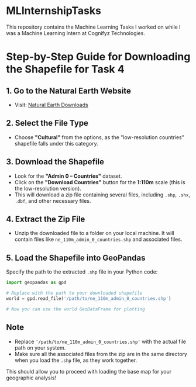 # MLInternshipTasks
This repository contains the Machine Learning Tasks I worked on while I was a Machine Learning Intern at Cognifyz Technologies.

# Step-by-Step Guide for Downloading the Shapefile for Task 4

## 1. Go to the Natural Earth Website
- Visit: [Natural Earth Downloads](https://www.naturalearthdata.com/downloads/)

## 2. Select the File Type
- Choose **"Cultural"** from the options, as the "low-resolution countries" shapefile falls under this category.

## 3. Download the Shapefile
- Look for the **"Admin 0 – Countries"** dataset.
- Click on the **"Download Countries"** button for the **1:110m** scale (this is the low-resolution version).
- This will download a zip file containing several files, including `.shp`, `.shx`, `.dbf`, and other necessary files.

## 4. Extract the Zip File
- Unzip the downloaded file to a folder on your local machine. It will contain files like `ne_110m_admin_0_countries.shp` and associated files.

## 5. Load the Shapefile into GeoPandas
Specify the path to the extracted `.shp` file in your Python code:

```python
import geopandas as gpd

# Replace with the path to your downloaded shapefile
world = gpd.read_file('/path/to/ne_110m_admin_0_countries.shp')

# Now you can use the world GeoDataFrame for plotting
```

## Note
- Replace `'/path/to/ne_110m_admin_0_countries.shp'` with the actual file path on your system.
- Make sure all the associated files from the zip are in the same directory when you load the `.shp` file, as they work together.

This should allow you to proceed with loading the base map for your geographic analysis!

